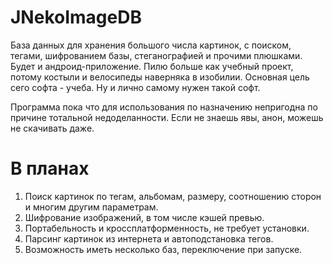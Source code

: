 # JNekoImageDB
База данных для хранения большого числа картинок, с поиском, тегами, шифрованием базы, стеганографией и прочими плюшками. Будет и андроид-приложение. Пилю больше как учебный проект, потому костыли и велосипеды наверняка в изобилии. Основная цель сего софта - учеба. Ну и лично самому нужен такой софт.

Программа пока что для использования по назначению непригодна по причине тотальной недоделанности. Если не знаешь явы, анон, можешь не скачивать даже.

# В планах
1.	Поиск картинок по тегам, альбомам, размеру, соотношению сторон и многим другим параметрам.
2.	Шифрование изображений, в том числе кэшей превью.
3.	Портабельность и кроссплатформенность, не требует установки.
4.	Парсинг картинок из интернета и автоподстановка тегов.
5.	Возможность иметь несколько баз, переключение при запуске.

